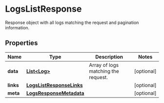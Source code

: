 # LogsListResponse

Response object with all logs matching the request and pagination information.

## Properties

| Name      | Type                                                  | Description                         | Notes      |
| --------- | ----------------------------------------------------- | ----------------------------------- | ---------- |
| **data**  | [**List&lt;Log&gt;**](Log.md)                         | Array of logs matching the request. | [optional] |
| **links** | [**LogsListResponseLinks**](LogsListResponseLinks.md) |                                     | [optional] |
| **meta**  | [**LogsResponseMetadata**](LogsResponseMetadata.md)   |                                     | [optional] |
